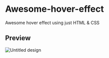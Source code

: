 # Awesome-hover-effect
Awesome hover effect using just HTML &amp; CSS

## Preview
![Untitled design](https://user-images.githubusercontent.com/110076050/194685115-ed7518c2-58b3-45be-893c-9d6c6cc7daf7.png)
